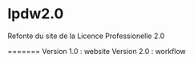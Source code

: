 lpdw2.0
=======

Refonte du site de la Licence Professionelle 2.0


=======
Version 1.0 : website
Version 2.0 : workflow